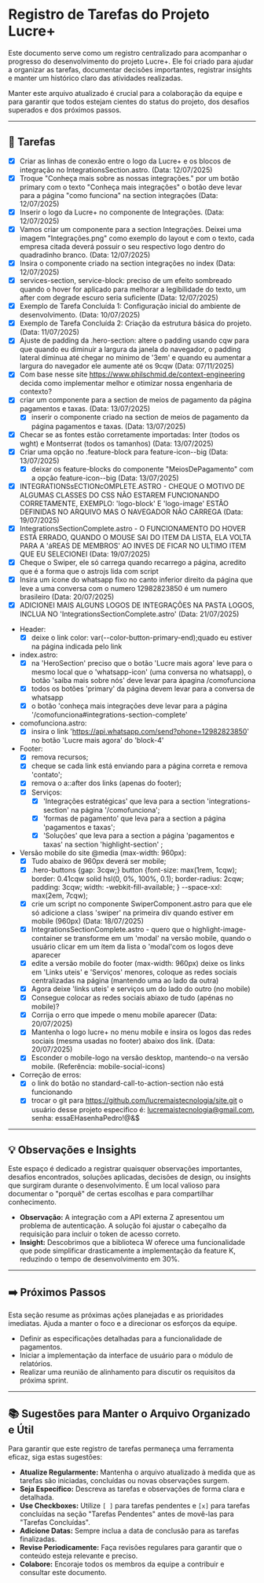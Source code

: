# Registro de Tarefas do Projeto Lucre+

Este documento serve como um registro centralizado para acompanhar o progresso do desenvolvimento do projeto Lucre+. Ele foi criado para ajudar a organizar as tarefas, documentar decisões importantes, registrar insights e manter um histórico claro das atividades realizadas.

Manter este arquivo atualizado é crucial para a colaboração da equipe e para garantir que todos estejam cientes do status do projeto, dos desafios superados e dos próximos passos.

---

## 📝 Tarefas

*   [x] Criar as linhas de conexão entre o logo da Lucre+ e os blocos de integração no IntegrationsSection.astro. (Data: 12/07/2025)
*   [x] Troque "Conheça mais sobre as nossas integrações." por um botão primary com o texto "Conheça mais integrações" o botão deve levar para a página "como funciona" na section integrações (Data: 12/07/2025)
*   [x] Inserir o logo da Lucre+ no componente de Integrações. (Data: 12/07/2025)
*   [x] Vamos criar um componente para a section Integrações. Deixei uma imagem "Integrações.png" como exemplo do layout e com o texto, cada empresa citada deverá possuir o seu respectivo logo dentro do quadradinho branco. (Data: 12/07/2025)
*   [x] Insira o componente criado na section integrações no index (Data: 12/07/2025)
*   [x] services-section, service-block: preciso de um efeito sombreado quando o hover for aplicado para melhorar a legibilidade do texto,  um after com degrade escuro seria suficiente (Data: 12/07/2025)
*   [x] Exemplo de Tarefa Concluída 1: Configuração inicial do ambiente de desenvolvimento. (Data: 10/07/2025)
*   [x] Exemplo de Tarefa Concluída 2: Criação da estrutura básica do projeto. (Data: 11/07/2025)
*   [x] Ajuste de padding da .hero-section: altere o padding usando cqw para que quando eu diminuir a largura da janela do navegador, o padding lateral diminua até chegar no minimo de '3em' e quando eu aumentar a largura do navegador ele aumente até os 9cqw (Data: 07/11/2025)
*   [x] Com base nesse site https://www.philschmid.de/context-engineering decida como implementar melhor e otimizar nossa engenharia de contexto? 
*   [x] criar um componente para a section de meios de pagamento da página pagamentos e taxas. (Data: 13/07/2025)
    *   [x] inserir o componente criado na section de meios de pagamento da página pagamentos e taxas. (Data: 13/07/2025) 
*   [x] Checar se as fontes estão corretamente importadas: Inter (todos os wght) e Montserrat (todos os tamanhos) (Data: 13/07/2025)
*   [x] Criar uma opção no .feature-block para feature-icon--big (Data: 13/07/2025)
    *   [x] deixar os feature-blocks do componente "MeiosDePagamento" com a opção feature-icon--big (Data: 13/07/2025)
*   [x] INTEGRATIONSsECTIONcOMPLETE.ASTRO - CHEQUE O MOTIVO DE ALGUMAS CLASSES DO CSS NÃO ESTAREM FUNCIONANDO CORRETAMENTE, EXEMPLO: 'logo-block' E 'logo-image' ESTÃO DEFINIDAS NO ARQUIVO MAS O NAVEGADOR NÃO CARREGA (Data: 19/07/2025)
*   [x] IntegrationsSectionComplete.astro - O FUNCIONAMENTO DO HOVER ESTÁ ERRADO, QUANDO O MOUSE SAI DO ITEM DA LISTA, ELA VOLTA PARA A 'áREAS DE MEMBROS' AO INVES DE FICAR NO ULTIMO ITEM QUE EU SELECIONEI (Data: 19/07/2025)
*   [x] Cheque o Swiper, ele só carrega quando recarrego a página, acredito que é a forma que o astrojs lida com script
*   [x] Insira um ícone do whatsapp fixo no canto inferior direito da página que leve a uma conversa com o numero 12982823850 é um numero brasileiro (Data: 20/07/2025)
*   [x] ADICIONEI MAIS ALGUNS LOGOS DE INTEGRAÇÕES NA PASTA LOGOS, INCLUA NO 'IntegrationsSectionComplete.astro' (Data: 21/07/2025)

*   Header:
    *   [x] deixe o link color: var(--color-button-primary-end);quado eu estiver na página indicada pelo link

*   index.astro:
    *   [x] na 'HeroSection' preciso que o botão 'Lucre mais agora' leve para o mesmo local que o 'whatsapp-icon' (uma conversa no whatsapp), o botão 'saiba mais sobre nós' deve levar para ȧpagina /comofunciona
    *   [x] todos os botões 'primary' da página devem levar para a conversa de whatsapp
    *   [x] o botão 'conheça mais integrações deve levar para a página '/comofunciona#integrations-section-complete'

*   comofunciona.astro:
    *   [x] insira o link 'https://api.whatsapp.com/send?phone=12982823850' no botão 'Lucre mais agora' do 'block-4'

*   Footer:
    *   [x] remova recursos;
    *   [x] cheque se cada link está enviando para a página correta e remova 'contato';
    *   [x] remova o a::after dos links (apenas do footer);
    *   [x] Serviços:
        *   [x]  'Integrações estratégicas' que leva para a section 'integrations-section' na página '/comofunciona';
        *   [x]  'formas de pagamento' que leva para a section a página 'pagamentos e taxas';
        *   [x]  'Soluções' que leva para a section a página 'pagamentos e taxas' na section 'highlight-section' ;

*   Versão mobile do site @media (max-width: 960px):
    *   [x] Tudo abaixo de 960px deverá ser mobile;
    *   [x] .hero-buttons {gap: 3cqw;} button {font-size: max(1rem, 1cqw); border: 0.41cqw solid hsl(0, 0%, 100%, 0.1); border-radius: 2cqw; padding: 3cqw; width: -webkit-fill-available; } --space-xxl: max(2em, 7cqw);
    *   [x] crie um script no componente SwiperComponent.astro para que ele só adicione a class 'swiper' na primeira div quando estiver em mobile (960px) (Data: 18/07/2025)
    *   [x] IntegrationsSectionComplete.astro - quero que o highlight-image-container se transforme em um 'modal' na versão mobile, quando o usuário clicar em um ítem da lista o 'modal'com os logos deve aparecer
    *   [x] edite a versão mobile do footer (max-width: 960px) deixe os links em 'Links uteis' e 'Serviços' menores, coloque as redes sociais centralizadas na página (mantendo uma ao lado da outra)
    *   [x] Agora deixe 'links uteis' e serviços um do lado do outro (no mobile)
    *   [x] Consegue colocar as redes sociais abiaxo de tudo (apénas no mobile)?
    *   [x] Corrija o erro que impede o menu mobile aparecer (Data: 20/07/2025)
    *   [x] Mantenha o logo lucre+ no menu mobile e insira os logos das redes sociais (mesma usadas no footer) abaixo dos link. (Data: 20/07/2025)
    *   [x] Esconder o mobile-logo na versão desktop, mantendo-o na versão mobile. (Referência: mobile-social-icons)

*    Correção de erros:
     *   [x] o link do botão no standard-call-to-action-section não está funcionando
     *   [x] trocar o git para https://github.com/lucremaistecnologia/site.git o usuário desse projeto especifico é: lucremaistecnologia@gmail.com, senha: essaEHasenhaPedro!@&$

---

## 💡 Observações e Insights

Este espaço é dedicado a registrar quaisquer observações importantes, desafios encontrados, soluções aplicadas, decisões de design, ou insights que surgiram durante o desenvolvimento. É um local valioso para documentar o "porquê" de certas escolhas e para compartilhar conhecimento.

*   **Observação:** A integração com a API externa Z apresentou um problema de autenticação. A solução foi ajustar o cabeçalho da requisição para incluir o token de acesso correto.
*   **Insight:** Descobrimos que a biblioteca W oferece uma funcionalidade que pode simplificar drasticamente a implementação da feature K, reduzindo o tempo de desenvolvimento em 30%.

---

## ➡️ Próximos Passos

Esta seção resume as próximas ações planejadas e as prioridades imediatas. Ajuda a manter o foco e a direcionar os esforços da equipe.

*   Definir as especificações detalhadas para a funcionalidade de pagamentos.
*   Iniciar a implementação da interface de usuário para o módulo de relatórios.
*   Realizar uma reunião de alinhamento para discutir os requisitos da próxima sprint.

---

## 📚 Sugestões para Manter o Arquivo Organizado e Útil

Para garantir que este registro de tarefas permaneça uma ferramenta eficaz, siga estas sugestões:

*   **Atualize Regularmente:** Mantenha o arquivo atualizado à medida que as tarefas são iniciadas, concluídas ou novas observações surgem.
*   **Seja Específico:** Descreva as tarefas e observações de forma clara e detalhada.
*   **Use Checkboxes:** Utilize `[ ]` para tarefas pendentes e `[x]` para tarefas concluídas na seção "Tarefas Pendentes" antes de movê-las para "Tarefas Concluídas".
*   **Adicione Datas:** Sempre inclua a data de conclusão para as tarefas finalizadas.
*   **Revise Periodicamente:** Faça revisões regulares para garantir que o conteúdo esteja relevante e preciso.
*   **Colabore:** Encoraje todos os membros da equipe a contribuir e consultar este documento.